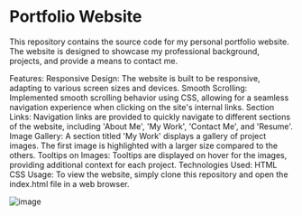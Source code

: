 # Portfolio Website
This repository contains the source code for my personal portfolio website. The website is designed to showcase my professional background, projects, and provide a means to contact me.

Features:
Responsive Design: The website is built to be responsive, adapting to various screen sizes and devices.
Smooth Scrolling: Implemented smooth scrolling behavior using CSS, allowing for a seamless navigation experience when clicking on the site's internal links.
Section Links: Navigation links are provided to quickly navigate to different sections of the website, including 'About Me', 'My Work', 'Contact Me', and 'Resume'.
Image Gallery: A section titled 'My Work' displays a gallery of project images. The first image is highlighted with a larger size compared to the others.
Tooltips on Images: Tooltips are displayed on hover for the images, providing additional context for each project.
Technologies Used:
HTML
CSS
Usage:
To view the website, simply clone this repository and open the index.html file in a web browser.

![image](https://github.com/rickenofficial/myPortfolio/assets/70503436/570ef5be-7007-4fdf-a61b-9c4a7654fbe5)
